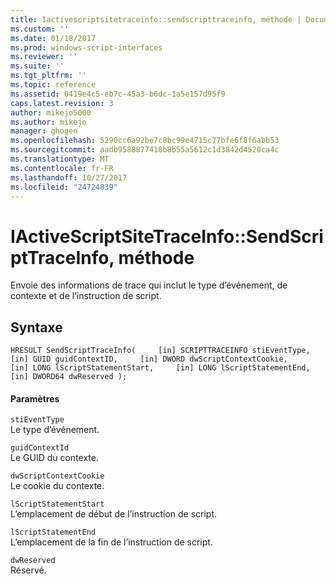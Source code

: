 ```yaml
---
title: Iactivescriptsitetraceinfo::sendscripttraceinfo, méthode | Documents Microsoft
ms.custom: ''
ms.date: 01/18/2017
ms.prod: windows-script-interfaces
ms.reviewer: ''
ms.suite: ''
ms.tgt_pltfrm: ''
ms.topic: reference
ms.assetid: 0419e4c5-eb7c-45a3-b6dc-1a5e157d95f9
caps.latest.revision: 3
author: mikejo5000
ms.author: mikejo
manager: ghogen
ms.openlocfilehash: 5290cc6a92be7c8bc99e4715c77bfe6f8f6abb53
ms.sourcegitcommit: aadb9588877418b8b55a5612c1d3842d4520ca4c
ms.translationtype: MT
ms.contentlocale: fr-FR
ms.lasthandoff: 10/27/2017
ms.locfileid: "24724839"
---
```

# <a name="iactivescriptsitetraceinfosendscripttraceinfo-method"></a>IActiveScriptSiteTraceInfo::SendScriptTraceInfo, méthode
Envoie des informations de trace qui inclut le type d’événement, de contexte et de l’instruction de script.  
  
## <a name="syntax"></a>Syntaxe  
  
```  
HRESULT SendScriptTraceInfo(     [in] SCRIPTTRACEINFO stiEventType,     [in] GUID guidContextID,     [in] DWORD dwScriptContextCookie,     [in] LONG lScriptStatementStart,     [in] LONG lScriptStatementEnd,     [in] DWORD64 dwReserved );   
```  
  
#### <a name="parameters"></a>Paramètres  
 `stiEventType`  
 Le type d’événement.  
  
 `guidContextId`  
 Le GUID du contexte.  
  
 `dwScriptContextCookie`  
 Le cookie du contexte.  
  
 `lScriptStatementStart`  
 L’emplacement de début de l’instruction de script.  
  
 `lScriptStatementEnd`  
 L’emplacement de la fin de l’instruction de script.  
  
 `dwReserved`  
 Réservé.